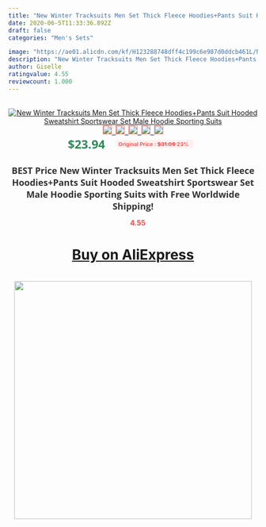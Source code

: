 ```yaml
---
title: "New Winter Tracksuits Men Set Thick Fleece Hoodies+Pants Suit Hooded Sweatshirt Sportswear Set Male Hoodie Sporting Suits"
date: 2020-06-5T11:33:36.892Z
draft: false
categories: "Men's Sets"

image: "https://ae01.alicdn.com/kf/H123288748dff4c199c6e987d0ddcb461L/New-Winter-Tracksuits-Men-Set-Thick-Fleece-Hoodies-Pants-Suit-Hooded-Sweatshirt-Sportswear-Set-Male-Hoodie.png_220x220.png"
description: "New Winter Tracksuits Men Set Thick Fleece Hoodies+Pants Suit Hooded Sweatshirt Sportswear Set Male Hoodie Sporting Suits"
author: Giselle
ratingvalue: 4.55
reviewcount: 1.000
---
```

<br>
<div style="text-align: center;">
<a href="https://s.click.aliexpress.com/e/_AoHxZ3" target="_blank" rel="nofollow noopener noreferrer"><img alt="New Winter Tracksuits Men Set Thick Fleece Hoodies+Pants Suit Hooded Sweatshirt Sportswear Set Male Hoodie Sporting Suits" class="magnifier-image" src="https://ae01.alicdn.com/kf/H123288748dff4c199c6e987d0ddcb461L/New-Winter-Tracksuits-Men-Set-Thick-Fleece-Hoodies-Pants-Suit-Hooded-Sweatshirt-Sportswear-Set-Male-Hoodie.png_220x220.png_640x640.jpg">
<br>
<img style="border:1px solid salmon" src="https://ae01.alicdn.com/kf/H123288748dff4c199c6e987d0ddcb461L/New-Winter-Tracksuits-Men-Set-Thick-Fleece-Hoodies-Pants-Suit-Hooded-Sweatshirt-Sportswear-Set-Male-Hoodie.png_120x120.jpg">&nbsp;&nbsp;<img style="border:1px solid salmon" src="https://ae01.alicdn.com/kf/Hd0c92f256c6848c3b0d7d9f417a349e8C/New-Winter-Tracksuits-Men-Set-Thick-Fleece-Hoodies-Pants-Suit-Hooded-Sweatshirt-Sportswear-Set-Male-Hoodie.png_120x120.jpg">&nbsp;&nbsp;<img style="border:1px solid salmon" src="https://ae01.alicdn.com/kf/H4e080019307c4f47a414195a4309928fA/New-Winter-Tracksuits-Men-Set-Thick-Fleece-Hoodies-Pants-Suit-Hooded-Sweatshirt-Sportswear-Set-Male-Hoodie.png_120x120.jpg">&nbsp;&nbsp;<img style="border:1px solid salmon" src="https://ae01.alicdn.com/kf/H487d53ddd78d43239f8e9203583864297/New-Winter-Tracksuits-Men-Set-Thick-Fleece-Hoodies-Pants-Suit-Hooded-Sweatshirt-Sportswear-Set-Male-Hoodie.png_120x120.jpg">&nbsp;&nbsp;<img style="border:1px solid salmon" src="https://ae01.alicdn.com/kf/Hb7b9014b35d04e8889979800c063afb0Q/New-Winter-Tracksuits-Men-Set-Thick-Fleece-Hoodies-Pants-Suit-Hooded-Sweatshirt-Sportswear-Set-Male-Hoodie.png_120x120.jpg"></a></div><br0>
<div style="text-align: center;"><span style="background-color: white; border: 0px; box-sizing: border-box; color: seagreen; display: inline-block; font-family: &quot;open sans&quot; , &quot;arial&quot; , &quot;helvetica&quot; , sans-serif , &quot;heiti&quot;; font-size: 24px; font-stretch: inherit; font-weight: 700; line-height: inherit; margin: 0px 10px 0px 0px; padding: 0px; vertical-align: middle;">$23.94 </span>
<span style="background: rgb(255 , 241 , 241); border-radius: 3px; border: 0px; box-sizing: border-box; color: #ff4747; display: inline-block; font-family: inherit; font-size: 12px; font-stretch: inherit; font-style: inherit; font-variant: inherit; font-weight: 600; line-height: inherit; margin: 0px; padding: 2px 5px; transform: scale(0.9); vertical-align: middle;">Original Price : <b style="text-decoration: line-through;">$31.09 </b> 23%&nbsp;&nbsp;</span></div>
<h1 style="color: #333333; display: inline-block; font-family: &quot;open sans&quot; , &quot;arial&quot; , &quot;helvetica&quot; , sans-serif , &quot;heiti&quot;; font-size: 18px; font-stretch: inherit; font-weight: 700; text-align: center;">BEST Price New Winter Tracksuits Men Set Thick Fleece Hoodies+Pants Suit Hooded Sweatshirt Sportswear Set Male Hoodie Sporting Suits with Free Worldwide Shipping!</h1>
<div style="color: #ff4747; text-align: center;">
<img src="https://4.bp.blogspot.com/-M0ZcTcb-5uY/XleCXlxnR4I/AAAAAAAAAEc/OrjgMkXV1oMQFaCRZj5HQwOCBcu3w1FegCPcBGAYYCw/s1600/star.png" style="height: 15px;">&nbsp;<b>4.55</b></div>
<div class="button_cont" align="center"><a class="buynow_a" href="https://s.click.aliexpress.com/e/_AoHxZ3" target="_blank" rel="nofollow noopener noreferrer"><H1>Buy on AliExpress</H1></a></div><br>
<div class="separator" style="clear: both; text-align: center;">
<img src="https://lh3.googleusercontent.com/-pTy5HemUv9M/XlePHvY0dAI/AAAAAAAAAE4/0nX5iRUoIWY8eMW9Dpxeirr157OZliDIgCLcBGAsYHQ/s1600/badge.gif" width="480">
</div>
